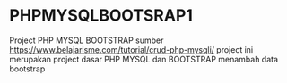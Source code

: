# PHPMYSQLBOOTSRAP1
Project PHP MYSQL BOOTSTRAP sumber https://www.belajarisme.com/tutorial/crud-php-mysqli/
project ini merupakan project dasar PHP MYSQL dan BOOTSTRAP
menambah data bootstrap
